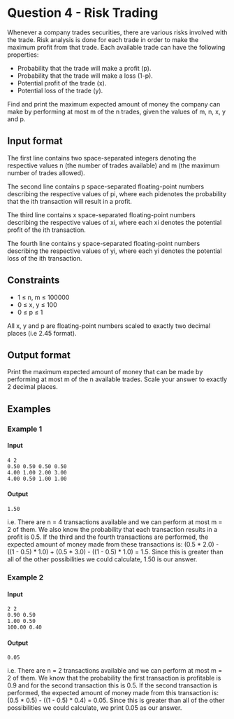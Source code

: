 # Question 4 - Risk Trading

Whenever a company trades securities, there are various risks involved with the trade. Risk analysis is done for each trade in order to make the maximum profit from that trade. Each available trade can have the following properties:
- Probability that the trade will make a profit (p).
- Probability that the trade will make a loss (1-p).
- Potential profit of the trade (x).
- Potential loss of the trade (y).

Find and print the maximum expected amount of money the company can make by performing at most m of the n trades, given the values of m, n, x, y and p.

## Input format
The first line contains two space-separated integers denoting the respective values n (the number of trades available) and m (the maximum number of trades allowed).

The second line contains p space-separated floating-point numbers describing the respective values of pi, where each pidenotes the probability that the ith transaction will result in a profit.

The third line contains x space-separated floating-point numbers describing the respective values of xi, where each xi denotes the potential profit of the ith transaction.

The fourth line contains y space-separated floating-point numbers describing the respective values of yi, where each yi denotes the potential loss of the ith transaction.

## Constraints
- 1 ≤ n, m ≤ 100000
- 0 ≤ x, y ≤ 100
- 0 ≤ p ≤ 1

All x, y and p are floating-point numbers scaled to exactly two decimal places (i.e 2.45 format).

## Output format
Print the maximum expected amount of money that can be made by performing at most m of the n available trades. Scale your answer to exactly 2 decimal places.

## Examples
### Example 1
#### Input
```
4 2
0.50 0.50 0.50 0.50
4.00 1.00 2.00 3.00
4.00 0.50 1.00 1.00
```

#### Output
```
1.50 
```
i.e. There are n = 4 transactions available and we can perform at most m = 2 of them. We also know the probability that each transaction results in a profit is 0.5. If the third and the fourth transactions are performed, the expected amount of money made from these transactions is: (0.5 * 2.0) - ((1 - 0.5) * 1.0) + (0.5 * 3.0) - ((1 - 0.5) * 1.0) = 1.5. Since this is greater than all of the other possibilities we could calculate, 1.50 is our answer.

### Example 2
#### Input
```
2 2
0.90 0.50
1.00 0.50
100.00 0.40
```

#### Output
```
0.05
```
i.e. There are n = 2 transactions available and we can perform at most m = 2 of them. We know that the probability the first transaction is profitable is 0.9 and for the second transaction this is 0.5. If the second transaction is performed, the expected amount of money made from this transaction is: (0.5 * 0.5) - ((1 - 0.5) * 0.4) = 0.05. Since this is greater than all of the other possibilities we could calculate, we print 0.05 as our answer.